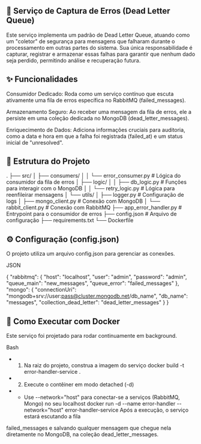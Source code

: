 ## 🚧 Serviço de Captura de Erros (Dead Letter Queue)
Este serviço implementa um padrão de Dead Letter Queue, atuando como um "coletor" de segurança para mensagens que falharam durante o processamento em outras partes do sistema. Sua única responsabilidade é capturar, registrar e armazenar essas falhas para garantir que nenhum dado seja perdido, permitindo análise e recuperação futura.

## ✨ Funcionalidades

Consumidor Dedicado: Roda como um serviço contínuo que escuta ativamente uma fila de erros específica no RabbitMQ (failed_messages).




Armazenamento Seguro: Ao receber uma mensagem da fila de erros, ele a persiste em uma coleção dedicada no MongoDB (dead_letter_messages).



Enriquecimento de Dados: Adiciona informações cruciais para auditoria, como a data e hora em que a falha foi registrada (failed_at) e um status inicial de "unresolved".


## 📂 Estrutura do Projeto
.
├── src/
│   ├── consumers/
│   │   └── error_consumer.py     # Lógica do consumidor da fila de erros
│   ├── logic/
│   │   ├── db_logic.py           # Funções para interagir com o MongoDB
│   │   └── retry_logic.py        # Lógica para reenfileirar mensagens
│   └── utils/
│       ├── logger.py             # Configuração de logs
│       ├── mongo_client.py       # Conexão com MongoDB
│       └── rabbit_client.py      # Conexão com RabbitMQ
├── app_error_handler.py          # Entrypoint para o consumidor de erros
├── config.json                   # Arquivo de configuração
├── requirements.txt
└── Dockerfile
## ⚙️ Configuração (config.json)
O projeto utiliza um arquivo config.json para gerenciar as conexões.

JSON

{
  "rabbitmq": {
    "host": "localhost",
    "user": "admin",
    "password": "admin",
    "queue_main": "new_messages",
    "queue_error": "failed_messages"
  },
  "mongo": {
    "connectionUri": "mongodb+srv://user:pass@cluster.mongodb.net/db_name",
    "db_name": "messages",
    "collection_dead_letter": "dead_letter_messages"
  }
}
## 🚀 Como Executar com Docker
Este serviço foi projetado para rodar continuamente em background.

Bash

- 1. Na raiz do projeto, construa a imagem do serviço
docker build -t error-handler-service .

- 2. Execute o contêiner em modo detached (-d)
- - Use --network="host" para conectar-se a serviços (RabbitMQ, Mongo) no seu localhost
docker run -d --name error-handler --network="host" error-handler-service
Após a execução, o serviço estará escutando a fila 

failed_messages e salvando qualquer mensagem que chegue nela diretamente no MongoDB, na coleção dead_letter_messages.